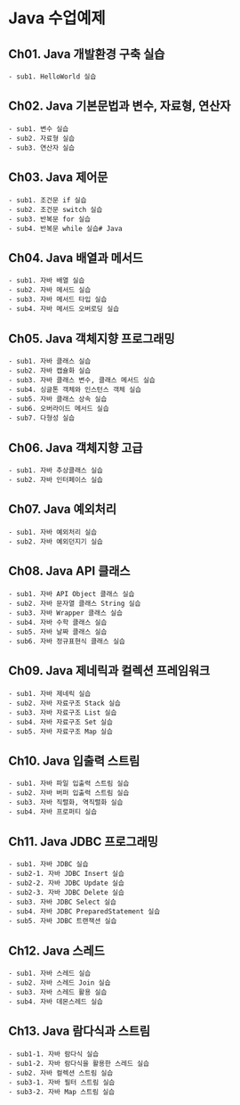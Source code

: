 # Java 수업예제

## Ch01. Java 개발환경 구축 실습
	- sub1. HelloWorld 실습

## Ch02. Java 기본문법과 변수, 자료형, 연산자
	- sub1. 변수 실습
	- sub2. 자료형 실습
	- sub3. 연산자 실습

## Ch03. Java 제어문
	- sub1. 조건문 if 실습
	- sub2. 조건문 switch 실습
	- sub3. 반복문 for 실습
	- sub4. 반복문 while 실습# Java
## Ch04. Java 배열과 메서드
	- sub1. 자바 배열 실습
	- sub2. 자바 메서드 실습
	- sub3. 자바 메서드 타입 실습
	- sub4. 자바 메서드 오버로딩 실습
## Ch05. Java 객체지향 프로그래밍
	- sub1. 자바 클래스 실습
	- sub2. 자바 캡슐화 실습
	- sub3. 자바 클래스 변수, 클래스 메서드 실습
	- sub4. 싱글톤 객체와 인스턴스 객체 실습
	- sub5. 자바 클래스 상속 실습
	- sub6. 오버라이드 메서드 실습
	- sub7. 다형성 실습
## Ch06. Java 객체지향 고급
	- sub1. 자바 추상클래스 실습
	- sub2. 자바 인터페이스 실습
## Ch07. Java 예외처리
	- sub1. 자바 예외처리 실습
	- sub2. 자바 예외던지기 실습
## Ch08. Java API 클래스
	- sub1. 자바 API Object 클래스 실습
	- sub2. 자바 문자열 클래스 String 실습
	- sub3. 자바 Wrapper 클래스 실습
	- sub4. 자바 수학 클래스 실습
	- sub5. 자바 날짜 클래스 실습
	- sub6. 자바 정규표현식 클래스 실습
## Ch09. Java 제네릭과 컬렉션 프레임워크
	- sub1. 자바 제네릭 실습
	- sub2. 자바 자료구조 Stack 실습
	- sub3. 자바 자료구조 List 실습
	- sub4. 자바 자료구조 Set 실습
	- sub5. 자바 자료구조 Map 실습
## Ch10. Java 입출력 스트림
	- sub1. 자바 파일 입출력 스트림 실습
	- sub2. 자바 버퍼 입출력 스트림 실습
	- sub3. 자바 직렬화, 역직렬화 실습
	- sub4. 자바 프로퍼티 실습
## Ch11. Java JDBC 프로그래밍
	- sub1. 자바 JDBC 실습
	- sub2-1. 자바 JDBC Insert 실습
	- sub2-2. 자바 JDBC Update 실습
	- sub2-3. 자바 JDBC Delete 실습
	- sub3. 자바 JDBC Select 실습
	- sub4. 자바 JDBC PreparedStatement 실습
	- sub5. 자바 JDBC 트랜잭션 실습
## Ch12. Java 스레드
	- sub1. 자바 스레드 실습
	- sub2. 자바 스레드 Join 실습
	- sub3. 자바 스레드 활용 실습
	- sub4. 자바 데몬스레드 실습
## Ch13. Java 람다식과 스트림
	- sub1-1. 자바 람다식 실습
	- sub1-2. 자바 람다식을 활용한 스레드 실습
	- sub2. 자바 컬렉션 스트림 실습
	- sub3-1. 자바 필터 스트림 실습
	- sub3-2. 자바 Map 스트림 실습